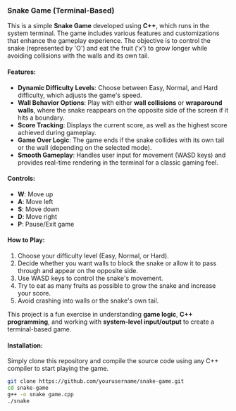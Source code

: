 ### Snake Game (Terminal-Based)

This is a simple **Snake Game** developed using **C++**, which runs in the system terminal. The game includes various features and customizations that enhance the gameplay experience. The objective is to control the snake (represented by 'O') and eat the fruit ('x') to grow longer while avoiding collisions with the walls and its own tail.

#### Features:
- **Dynamic Difficulty Levels**: Choose between Easy, Normal, and Hard difficulty, which adjusts the game's speed.
- **Wall Behavior Options**: Play with either **wall collisions** or **wraparound walls**, where the snake reappears on the opposite side of the screen if it hits a boundary.
- **Score Tracking**: Displays the current score, as well as the highest score achieved during gameplay.
- **Game Over Logic**: The game ends if the snake collides with its own tail or the wall (depending on the selected mode).
- **Smooth Gameplay**: Handles user input for movement (WASD keys) and provides real-time rendering in the terminal for a classic gaming feel.

#### Controls:
- **W**: Move up
- **A**: Move left
- **S**: Move down
- **D**: Move right
- **P**: Pause/Exit game

#### How to Play:
1. Choose your difficulty level (Easy, Normal, or Hard).
2. Decide whether you want walls to block the snake or allow it to pass through and appear on the opposite side.
3. Use WASD keys to control the snake's movement.
4. Try to eat as many fruits as possible to grow the snake and increase your score.
5. Avoid crashing into walls or the snake's own tail.

This project is a fun exercise in understanding **game logic**, **C++ programming**, and working with **system-level input/output** to create a terminal-based game.

#### Installation:
Simply clone this repository and compile the source code using any C++ compiler to start playing the game.

```bash
git clone https://github.com/yourusername/snake-game.git
cd snake-game
g++ -o snake game.cpp
./snake

